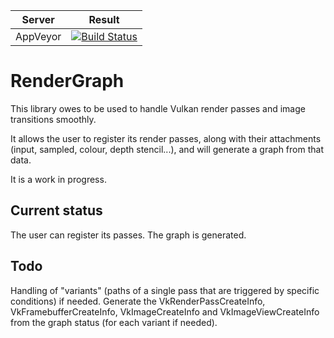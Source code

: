 |         Server     | Result |
|:------------------:|--------|
| AppVeyor           | [![Build Status](https://ci.appveyor.com/api/projects/status/github/DragonJoker/rendergraph?branch=master&svg=true)](https://ci.appveyor.com/project/DragonJoker/rendergraph) |


RenderGraph
============

This library owes to be used to handle Vulkan render passes and image transitions smoothly.

It allows the user to register its render passes, along with their attachments (input, sampled, colour, depth stencil...), and will generate a graph from that data.

It is a work in progress.

Current status
--------------

The user can register its passes.
The graph is generated.

Todo
----

Handling of "variants" (paths of a single pass that are triggered by specific conditions) if needed.
Generate the VkRenderPassCreateInfo, VkFramebufferCreateInfo, VkImageCreateInfo and VkImageViewCreateInfo from the graph status (for each variant if needed).
